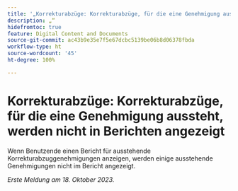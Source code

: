 ```yaml
---
title: '„Korrekturabzüge: Korrekturabzüge, für die eine Genehmigung aussteht, werden nicht in Berichten angezeigt“'
description: „“
hidefromtoc: true
feature: Digital Content and Documents
source-git-commit: ac43b9e35e7f5e67dcbc5139be06b8d06378fbda
workflow-type: ht
source-wordcount: '45'
ht-degree: 100%

---
```



# Korrekturabzüge: Korrekturabzüge, für die eine Genehmigung aussteht, werden nicht in Berichten angezeigt

<!--WF and WFP-->

Wenn Benutzende einen Bericht für ausstehende Korrekturabzuggenehmigungen anzeigen, werden einige ausstehende Genehmigungen nicht im Bericht angezeigt.

_Erste Meldung am 18. Oktober 2023._
